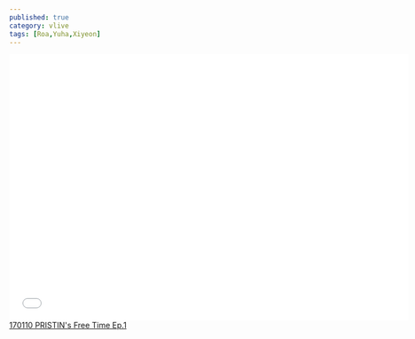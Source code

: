 ```yaml
---
published: true
category: vlive
tags: [Roa,Yuha,Xiyeon]
---
```

<iframe frameborder="0" width="720" height="480" src="BLAH" allowfullscreen></iframe><br /><a href="" target="_blank">170110 PRISTIN's Free Time Ep.1</a>